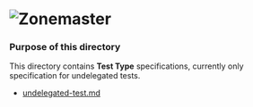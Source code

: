 ![Zonemaster](https://github.com/zonemaster/zonemaster/blob/master/docs/images/zonemaster_logo_black.png)
==========

### Purpose of this directory

This directory contains **Test Type** specifications, currently only 
specification for undelegated tests.

* [undelegated-test.md](undelegated-test.md)

